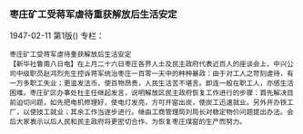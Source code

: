 ### 枣庄矿工受蒋军虐待重获解放后生活安定

1947-02-11
第1版()
专栏：

    枣庄矿工受蒋军虐待重获解放后生活安定
    【新华社鲁南八日电】在上月二十六日枣庄各界人士及民主政府代表近百人的座谈会上，中兴公司中级职员赵鸿烈先生控诉蒋军统治枣庄一百零一天中的种种暴政：由于对工人之苛刻虐待，有一万多职工失业；更滥发法币，使百物昂贵，人民生活苦不堪言。即连一般在职工人，亦感生活困难。枣庄矿区办事处杜主任继起发言，说明解放区民主政府恢复工作进行的步骤：首先解决目前迫切问题，如先把电机修理好，使电灯发亮，方可开窑出炭，使炭工迅速就业。另外开办铁工厂，以使技工就业；其余工作当逐步进行。继由工商管理局刘局长对稳定物价问题提出办法。会后大家表示以后人民和民主政府将更密切合作，为恢复枣庄煤窑的生产而努力。
